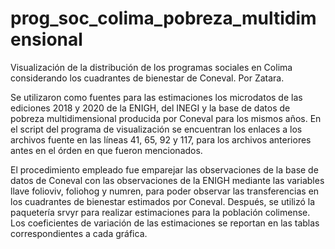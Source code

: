 # prog_soc_colima_pobreza_multidimensional
Visualización de la distribución de los programas sociales en Colima considerando los cuadrantes de bienestar de Coneval.
Por Zatara.

Se utilizaron como fuentes para las estimaciones los microdatos de las ediciones 2018 y 2020 de la ENIGH, del INEGI y la base de datos de pobreza multidimensional producida por Coneval para los mismos años. En el script del programa de visualización se encuentran los enlaces a los archivos fuente en las líneas 41, 65, 92 y 117, para los archivos anteriores antes en el órden en que fueron mencionados.

El procedimiento empleado fue emparejar las observaciones de la base de datos de Coneval con las observaciones de la ENIGH mediante las variables llave folioviv, foliohog y numren, para poder observar las transferencias en los cuadrantes de bienestar estimados por Coneval. Después, se utilizó la paquetería srvyr para realizar estimaciones para la población colimense. Los coeficientes de variación de las estimaciones se reportan en las tablas correspondientes a cada gráfica.

